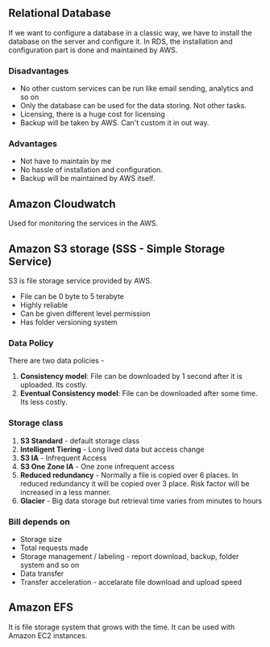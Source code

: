## Relational Database
If we want to configure a database in a classic way, we have to install the database on the server and configure it. In RDS, the installation and configuration part is done and maintained by AWS.

### Disadvantages
* No other custom services can be run like email sending, analytics and so on
* Only the database can be used for the data storing. Not other tasks.
* Licensing, there is a huge cost for licensing
* Backup will be taken by AWS. Can't custom it in out way.

### Advantages
* Not have to maintain by me
* No hassle of installation and configuration.
* Backup will be maintained by AWS itself.

## Amazon Cloudwatch
Used for monitoring the services in the AWS.

## Amazon S3 storage (SSS - Simple Storage Service)
S3 is file storage service provided by AWS.
* File can be 0 byte to 5 terabyte
* Highly reliable
* Can be given different level permission
* Has folder versioning system

### Data Policy
There are two data policies - 
1. **Consistency model**: File can be downloaded by 1 second after it is uploaded. Its costly.
2. **Eventual Consistency model**: File can be downloaded after some time. Its less costly.

### Storage class
1. **S3 Standard** - default storage class
2. **Intelligent Tiering** - Long lived data but access change
3. **S3 IA** - Infrequent Access
4. **S3 One Zone IA** - One zone infrequent access
5. **Reduced redundancy** - Normally a file is copied over 6 places. In reduced redundancy it will be copied over 3 place. Risk factor will be increased in a less manner.
6. **Glacier** - Big data storage but retrieval time varies from minutes to hours

### Bill depends on
* Storage size
* Total requests made
* Storage management / labeling - report download, backup, folder system and so on
* Data transfer
* Transfer acceleration - accelarate file download and upload speed


## Amazon EFS
It is file storage system that grows with the time. It can be used with Amazon EC2 instances.